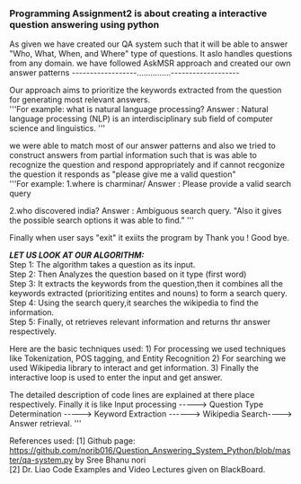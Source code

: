 ### Programming Assignment2 is about creating a interactive question answering using python
As given we have created our QA system such that it will be able to answer "Who, What, When, and Where" type of questions. It aslo handles questions from any domain.
we have followed AskMSR approach and created our own answer patterns
------------------...............-------------------

Our approach aims to prioritize the keywords extracted from the question for generating most relevant answers.   
'''For example: what is natural language processing? Answer : Natural language processing (NLP) is an interdisciplinary sub field of computer science and linguistics. '''    


we were able to match most of our answer patterns and also we tried to construct answers from partial information such that is was able to recognize the question and respond appropriately and if cannot recgonize the question it responds as "please give me a valid question"    
'''For example: 1.where is charminar/ Answer : Please provide a valid search query    

2.who discovered india? Answer : Ambiguous search query. "Also it gives the possible search options it was able to find." '''      

Finally when user says "exit" it exiits the program by Thank you ! Good bye.       


***LET US LOOK AT OUR ALGORITHM:***     
Step 1: The algorithm takes a question as its input.   
Step 2: Then Analyzes the question based on it type (first word)    
Step 3: It extracts the keywords from the question,then it combines all the keywords extracted (prioritizing entites and nouns) to form a search query.   
Step 4: Using the search query,it searches the wikipedia to find the information.    
Step 5: Finally, ot retrieves relevant information and returns thr answer respectively.    

Here are the basic techniques used: 1) For processing we used techniques like Tokenization, POS tagging, and Entity Recognition 2) For searching we used Wikipedia library to interact and get information. 3) Finally the interactive loop is used to enter the input and get answer.

The detailed description of code lines are explained at there place respectively.
Finally it is like Input processing -----> Question Type Determination -----> Keyword Extraction ------> Wikipedia Search----> Answer retrieval. '''    
   
References used: 
[1] Github page: https://github.com/norib016/Question_Answering_System_Python/blob/master/qa-system.py by Sree Bhanu nori   
[2] Dr. Liao Code Examples and Video Lectures given on BlackBoard.   